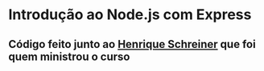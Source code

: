 # Introdução ao Node.js com Express

## Código feito junto ao [Henrique Schreiner](https://github.com/hmschreiner) que foi quem ministrou o curso

